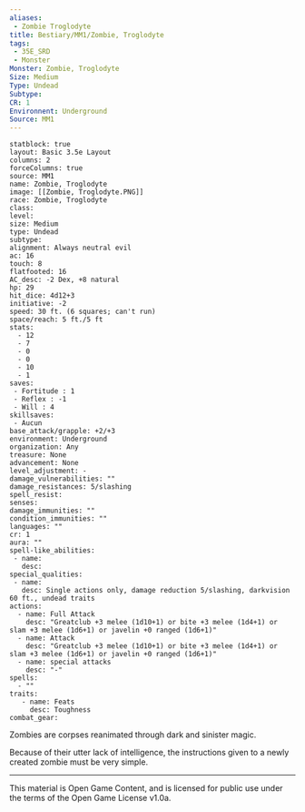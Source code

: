 ```yaml
---
aliases:
 - Zombie Troglodyte
title: Bestiary/MM1/Zombie, Troglodyte
tags: 
 - 35E_SRD
 - Monster
Monster: Zombie, Troglodyte
Size: Medium
Type: Undead
Subtype: 
CR: 1
Environnent: Underground
Source: MM1
---
```


```statblock
statblock: true
layout: Basic 3.5e Layout
columns: 2
forceColumns: true
source: MM1 
name: Zombie, Troglodyte
image: [[Zombie, Troglodyte.PNG]]
race: Zombie, Troglodyte
class: 
level: 
size: Medium
type: Undead
subtype: 
alignment: Always neutral evil
ac: 16
touch: 8
flatfooted: 16
AC_desc: -2 Dex, +8 natural
hp: 29
hit_dice: 4d12+3
initiative: -2
speed: 30 ft. (6 squares; can't run)
space/reach: 5 ft./5 ft
stats:
  - 12
  - 7
  - 0
  - 0
  - 10
  - 1
saves:
 - Fortitude : 1
 - Reflex : -1
 - Will : 4
skillsaves:
 - Aucun
base_attack/grapple: +2/+3
environment: Underground
organization: Any
treasure: None
advancement: None
level_adjustment: -
damage_vulnerabilities: ""
damage_resistances: 5/slashing
spell_resist: 
senses: 
damage_immunities: ""
condition_immunities: ""
languages: ""
cr: 1
aura: ""
spell-like_abilities:
 - name: 
   desc: 
special_qualities:
 - name:
   desc: Single actions only, damage reduction 5/slashing, darkvision 60 ft., undead traits
actions:
  - name: Full Attack
    desc: "Greatclub +3 melee (1d10+1) or bite +3 melee (1d4+1) or slam +3 melee (1d6+1) or javelin +0 ranged (1d6+1)"
  - name: Attack
    desc: "Greatclub +3 melee (1d10+1) or bite +3 melee (1d4+1) or slam +3 melee (1d6+1) or javelin +0 ranged (1d6+1)"
  - name: special attacks
    desc: "-"
spells:
  - ""
traits:
   - name: Feats
     desc: Toughness
combat_gear:  
```


Zombies are corpses reanimated through dark and sinister magic.

Because of their utter lack of intelligence, the instructions given to a newly created zombie must be very simple.

---

This material is Open Game Content, and is licensed for public use under the terms of the Open Game License v1.0a.
